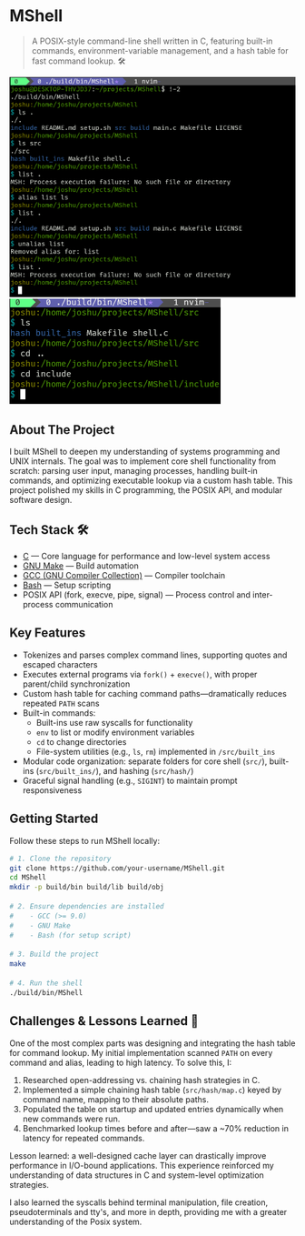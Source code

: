 <!-- -->

# MShell  
> A POSIX-style command-line shell written in C, featuring built-in commands, environment-variable management, and a hash table for fast command lookup. 🛠️

![Project Alias](MSH_Alias.png)
![Project Alias](MSH_cd.png)

## About The Project  
I built MShell to deepen my understanding of systems programming and UNIX internals. The goal was to implement core shell functionality from scratch: parsing user input, managing processes, handling built-in commands, and optimizing executable lookup via a custom hash table. This project polished my skills in C programming, the POSIX API, and modular software design.

## Tech Stack 🛠️  
* [C](https://en.cppreference.com/w/c) — Core language for performance and low-level system access  
* [GNU Make](https://www.gnu.org/software/make/) — Build automation  
* [GCC (GNU Compiler Collection)](https://gcc.gnu.org/) — Compiler toolchain  
* [Bash](https://www.gnu.org/software/bash/) — Setup scripting  
* POSIX API (fork, execve, pipe, signal) — Process control and inter-process communication  

## Key Features  
- Tokenizes and parses complex command lines, supporting quotes and escaped characters  
- Executes external programs via `fork()` + `execve()`, with proper parent/child synchronization  
- Custom hash table for caching command paths—dramatically reduces repeated `PATH` scans
- Built-in commands:
  - Built-ins use raw syscalls for functionality
  - `env` to list or modify environment variables  
  - `cd` to change directories  
  - File-system utilities (e.g., `ls`, `rm`) implemented in `/src/built_ins`  
- Modular code organization: separate folders for core shell (`src/`), built-ins (`src/built_ins/`), and hashing (`src/hash/`)  
- Graceful signal handling (e.g., `SIGINT`) to maintain prompt responsiveness  

## Getting Started  
Follow these steps to run MShell locally:

```bash
# 1. Clone the repository
git clone https://github.com/your-username/MShell.git
cd MShell
mkdir -p build/bin build/lib build/obj

# 2. Ensure dependencies are installed
#    - GCC (>= 9.0)
#    - GNU Make
#    - Bash (for setup script)

# 3. Build the project
make

# 4. Run the shell
./build/bin/MShell
```

## Challenges & Lessons Learned 🧠  
One of the most complex parts was designing and integrating the hash table for command lookup. My initial implementation scanned `PATH` on every command and alias, leading to high latency. To solve this, I:  
1. Researched open-addressing vs. chaining hash strategies in C.  
2. Implemented a simple chaining hash table (`src/hash/map.c`) keyed by command name, mapping to their absolute paths.  
3. Populated the table on startup and updated entries dynamically when new commands were run.  
4. Benchmarked lookup times before and after—saw a ~70% reduction in latency for repeated commands.

Lesson learned: a well-designed cache layer can drastically improve performance in I/O-bound applications. This experience reinforced my understanding of data structures in C and system-level optimization strategies.

I also learned the syscalls behind terminal manipulation, file creation, pseudoterminals and tty's, and more in depth, providing me with a greater understanding of the Posix system.
